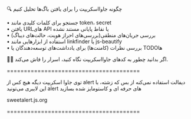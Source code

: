 🔍 چگونه جاوااسکریپت را برای یافتن باگ‌ها تحلیل کنیم

• جستجو برای کلمات کلیدی مانند token، secret  
• یافتن URLهای API یا نقاط پایانی مستند نشده  
• بررسی جریان‌های منطقی(بررسی‌های احراز هویت، حالت‌های دیباگ)  
• استفاده از ابزارهایی مانند linkfinder یا js-beautify  
• بررسی نظرات (کامنت‌ها) برای یادداشت‌های توسعه‌دهندگان یا TODOها  

🕵️‍♂️ اگر بدانید چطور به کدهای جاوااسکریپت نگاه کنید، اسرار را فاش می‌کند.


=======================================

توی جاوا اسکریپت دیگه هیچ کس از alert دیفالت استفاده نمی‌کنه از بس که زشته، با این لایبری می‌تونید alert های حرفه ای و کاستومایز شده بسازید

sweetalert.js.org

=======================================
